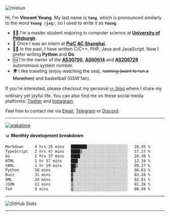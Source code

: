 <p align="left"> <img src="https://komarev.com/ghpvc/?username=missuo&label=Profile%20views&color=0e75b6&style=flat" alt="missuo" /> </p>


Hi, I'm **Vincent Young**. My last name is **`Yang`**, which is pronounced similarly to the word **`Young /jʌŋ/`**, so I used to write it as **`Young`**. 

-  👨‍🎓 I'm a master student majoring in computer science at [**University of Pittsburgh**](https://www.pitt.edu).
-  💼 Once I was an intern at **[PwC AC Shanghai](https://www.linkedin.com/company/pwc-ac-shanghai/)**.
-  👨‍💻 In the past, I have written C/C++, PHP, Java and JavaScript. Now I prefer writing **Python** and **Go**.
-  🆕 I'm the owner of the **[AS30700](https://bgp.tools/as/30700)**, **[AS60614](https://bgp.tools/as/60614)** and **[AS206729](https://bgp.tools/as/206729)** autonomous system number.
-  🌍 I like traveling (enjoy watching the sea), ~~running (want to run a Marathon)~~ and basketball (GSW fan).

If you're interested, please checkout my personal [✏️ blog](https://missuo.me/) where I share my ordinary yet joyful life. You can also find me on these social media platforms: [Twitter](https://twitter.com/m1ssuo) and [Instagram](https://www.instagram.com/missuo.me).

Feel free to contact me via <a href="mailto:i@yyt.moe">Email</a>, [Telegram](https://t.me/missuo) or [Discord](https://discordapp.com/users/missuo#7448).

-------

[![wakatime](https://wakatime.com/badge/user/c13cd961-40ca-417a-afb6-1f9ea8ac295c.svg)](https://wakatime.com/@missuo)

📊 **Monthly development breakdown**
<!--START_SECTION:waka-->

```txt
Markdown     4 hrs 35 mins   ███████░░░░░░░░░░░░░░░░░░   28.45 %
TypeScript   2 hrs 47 mins   ████▒░░░░░░░░░░░░░░░░░░░░   17.27 %
Go           2 hrs 37 mins   ████░░░░░░░░░░░░░░░░░░░░░   16.30 %
HTML         1 hr 57 mins    ███░░░░░░░░░░░░░░░░░░░░░░   12.10 %
YAML         1 hr 29 mins    ██▒░░░░░░░░░░░░░░░░░░░░░░   09.27 %
Python       58 mins         █▓░░░░░░░░░░░░░░░░░░░░░░░   06.03 %
Rust         31 mins         ▓░░░░░░░░░░░░░░░░░░░░░░░░   03.28 %
XML          24 mins         ▓░░░░░░░░░░░░░░░░░░░░░░░░   02.51 %
JSON         12 mins         ▒░░░░░░░░░░░░░░░░░░░░░░░░   01.28 %
TeX          9 mins          ▒░░░░░░░░░░░░░░░░░░░░░░░░   00.99 %
```

<!--END_SECTION:waka-->

-------

![GitHub Stats](https://github-readme-stats-opal-alpha-76.vercel.app/api?username=missuo&show_icons=true&theme=transparent)

-------

